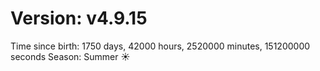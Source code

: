# Version: v4.9.15
Time since birth: 1750 days, 42000 hours, 2520000 minutes, 151200000 seconds
Season: Summer ☀️
